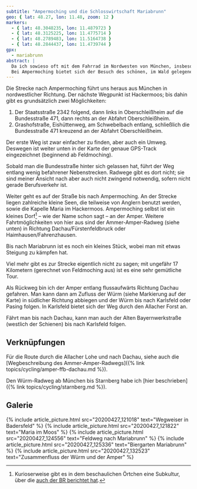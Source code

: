 ```yaml
---
subtitle: "Ampermoching und die Schlosswirtschaft Mariabrunn"
geo: { lat: 48.27, lon: 11.48, zoom: 12 }
markers:
  - { lat: 48.3048235, lon: 11.4879723 }
  - { lat: 48.3125225, lon: 11.4775714 }
  - { lat: 48.2789483, lon: 11.5164738 }
  - { lat: 48.2844437, lon: 11.4739744 }
gpx:
  - mariabrunn
abstract: |
  Da ich sowieso oft mit dem Fahrrad im Nordwesten von München, insbesondere der Karlsfelder Region bin, lag es nahe, noch ein Stück weiter Richtung Amper zu radeln.
  Bei Ampermoching bietet sich der Besuch des schönen, im Wald gelegenen Biergartens Mariabrunn an.
---
```


Die Strecke nach Ampermoching führt uns heraus aus München in nordwestlicher Richtung.
Der nächste Wegpunkt ist Hackermoos; bis dahin gibt es grundsätzlich zwei Möglichkeiten:

1. Der Staatsstraße 2342 folgend, dann links in Oberschleißheim auf die Bundesstraße 471, dann rechts an der Abfahrt Oberschleißheim.
2. Grashofstraße, Eishüttenweg, am Schwebelbach entlang, schließlich die Bundesstraße 471 kreuzend an der Abfahrt Oberschleißheim.

Der erste Weg ist zwar einfacher zu finden, aber auch ein Umweg.
Deswegen ist weiter unten in der Karte der genaue GPS-Track eingezeichnet (beginnend ab Feldmoching).

Sobald man die Bundesstraße hinter sich gelassen hat, führt der Weg entlang wenig befahrener Nebenstrecken.
Radwege gibt es dort nicht; sie sind meiner Ansicht nach aber auch nicht zwingend notwendig, sofern nicht gerade Berufsverkehr ist.

Weiter geht es auf der Straße bis nach Ampermoching.
An der Strecke liegen zahlreiche kleine Seen, die teilweise von Anglern benutzt werden, sowie die Kapelle Maria im Hackermoos.
Ampermoching selbst ist ein kleines Dorf[^1] – wie der Name schon sagt – an der Amper.
Weitere Fahrtmöglichkeiten von hier aus sind der Ammer-Amper-Radweg (siehe unten) in Richtung Dachau/Fürstenfeldbruck oder Haimhausen/Fahrenzhausen.

Bis nach Mariabrunn ist es noch ein kleines Stück, wobei man mit etwas Steigung zu kämpfen hat.

Viel mehr gibt es zur Strecke eigentlich nicht zu sagen; mit ungefähr 17 Kilometern (gerechnet von Feldmoching aus) ist es eine sehr gemütliche Tour.

Als Rückweg bin ich der Amper entlang flussaufwärts Richtung Dachau gefahren.
Man kann dann am Zufluss der Würm (siehe Markierung auf der Karte) in südlicher Richtung abbiegen und der Würm bis nach Karlsfeld oder Pasing folgen.
In Karlsfeld bietet sich der Weg durch den Allacher Forst an.

Fährt man bis nach Dachau, kann man auch der Alten Bayernwerkstraße (westlich der Schienen) bis nach Karlsfeld folgen.

## Verknüpfungen

Für die Route durch die Allacher Lohe und nach Dachau, siehe auch die [Wegbeschreibung des Ammer-Amper-Radwegs]({% link topics/cycling/amper-ffb-dachau.md %}).

Den Würm-Radweg ab München bis Starnberg habe ich [hier beschrieben]({% link topics/cycling/starnberg.md %}).

## Galerie

<div class="gallery">
  {% include article_picture.html src="20200427_121018" text="Wegweiser in Badersfeld" %}
  {% include article_picture.html src="20200427_121822" text="Maria im Moos" %}
  {% include article_picture.html src="20200427_124556" text="Feldweg nach Mariabrunn" %}
  {% include article_picture.html src="20200427_125336" text="Biergarten Mariabrunn" %}
  {% include article_picture.html src="20200427_132523" text="Zusammenfluss der Würm und der Amper" %}
</div>

[^1]: Kurioserweise gibt es in dem beschaulichen Örtchen eine Subkultur, über die [auch der BR berichtet hat](https://www.youtube.com/watch?v=8AAbyVq1sEo).
